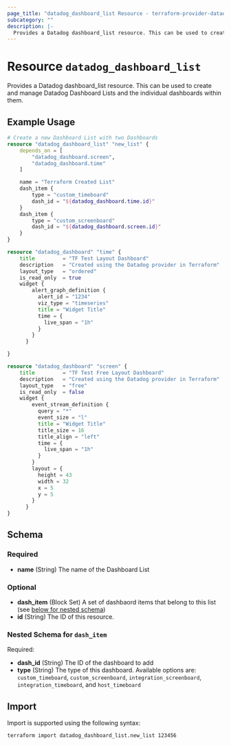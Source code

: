 ```yaml
---
page_title: "datadog_dashboard_list Resource - terraform-provider-datadog"
subcategory: ""
description: |-
  Provides a Datadog dashboard_list resource. This can be used to create and manage Datadog Dashboard Lists and the individual dashboards within them.
---
```


# Resource `datadog_dashboard_list`

Provides a Datadog dashboard_list resource. This can be used to create and manage Datadog Dashboard Lists and the individual dashboards within them.

## Example Usage

```terraform
# Create a new Dashboard List with two Dashboards
resource "datadog_dashboard_list" "new_list" {
    depends_on = [
        "datadog_dashboard.screen",
        "datadog_dashboard.time"
    ]

    name = "Terraform Created List"
    dash_item {
        type = "custom_timeboard"
        dash_id = "${datadog_dashboard.time.id}"
    }
    dash_item {
        type = "custom_screenboard"
        dash_id = "${datadog_dashboard.screen.id}"
    }
}

resource "datadog_dashboard" "time" {
    title         = "TF Test Layout Dashboard"
    description   = "Created using the Datadog provider in Terraform"
    layout_type   = "ordered"
    is_read_only  = true
    widget {
        alert_graph_definition {
          alert_id = "1234"
          viz_type = "timeseries"
          title = "Widget Title"
          time = {
            live_span = "1h"
          }
        }
      }

}

resource "datadog_dashboard" "screen" {
    title         = "TF Test Free Layout Dashboard"
    description   = "Created using the Datadog provider in Terraform"
    layout_type   = "free"
    is_read_only  = false
    widget {
        event_stream_definition {
          query = "*"
          event_size = "l"
          title = "Widget Title"
          title_size = 16
          title_align = "left"
          time = {
            live_span = "1h"
          }
        }
        layout = {
          height = 43
          width = 32
          x = 5
          y = 5
        }
      }
}
```

## Schema

### Required

- **name** (String) The name of the Dashboard List

### Optional

- **dash_item** (Block Set) A set of dashbaord items that belong to this list (see [below for nested schema](#nestedblock--dash_item))
- **id** (String) The ID of this resource.

<a id="nestedblock--dash_item"></a>
### Nested Schema for `dash_item`

Required:

- **dash_id** (String) The ID of the dashboard to add
- **type** (String) The type of this dashboard. Available options are: `custom_timeboard`, `custom_screenboard`, `integration_screenboard`, `integration_timeboard`, and `host_timeboard`

## Import

Import is supported using the following syntax:

```shell
terraform import datadog_dashboard_list.new_list 123456
```
